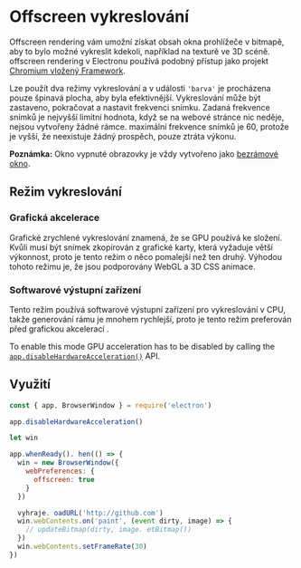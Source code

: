 # Offscreen vykreslování

Offscreen rendering vám umožní získat obsah okna prohlížeče v bitmapě, aby to bylo možné vykreslit kdekoli, například na texturě ve 3D scéně. offscreen rendering v Electronu používá podobný přístup jako projekt [Chromium vložený Framework](https://bitbucket.org/chromiumembedded/cef).

Lze použít dva režimy vykreslování a v události `'barva'` je procházena pouze špinavá plocha, aby byla efektivnější. Vykreslování může být zastaveno, pokračovat a nastavit frekvenci snímku. Zadaná frekvence snímků je nejvyšší limitní hodnota, když se na webové stránce nic neděje, nejsou vytvořeny žádné rámce. maximální frekvence snímků je 60, protože je vyšší, že neexistuje žádný prospěch, pouze ztráta výkonu.

**Poznámka:** Okno vypnuté obrazovky je vždy vytvořeno jako [bezrámové okno](../api/frameless-window.md).

## Režim vykreslování

### Grafická akcelerace

Grafické zrychlené vykreslování znamená, že se GPU používá ke složení. Kvůli musí být snímek zkopírován z grafické karty, která vyžaduje větší výkonnost, proto je tento režim o něco pomalejší než ten druhý. Výhodou tohoto režimu je, že jsou podporovány WebGL a 3D CSS animace.

### Softwarové výstupní zařízení

Tento režim používá softwarové výstupní zařízení pro vykreslování v CPU, takže generování rámu je mnohem rychlejší, proto je tento režim preferován před grafickou akcelerací .

To enable this mode GPU acceleration has to be disabled by calling the [`app.disableHardwareAcceleration()`][disablehardwareacceleration] API.

## Využití

``` javascript
const { app, BrowserWindow } = require('electron')

app.disableHardwareAcceleration()

let win

app.whenReady(). hen(() => {
  win = new BrowserWindow({
    webPreferences: {
      offscreen: true
    }
  })

  vyhraje. oadURL('http://github.com')
  win.webContents.on('paint', (event dirty, image) => {
    // updateBitmap(dirty, image. etBitmap())
  })
  win.webContents.setFrameRate(30)
})
```

[disablehardwareacceleration]: ../api/app.md#appdisablehardwareacceleration
